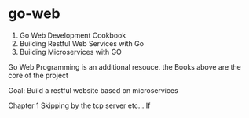 # go-web

1. Go Web Development Cookbook
2. Building Restful Web Services with Go
3. Building Microservices with GO


Go Web Programming is an additional resouce. the Books above are the core of the project

Goal: Build a restful website based on microservices

Chapter 1
    Skipping by the tcp server etc... If
